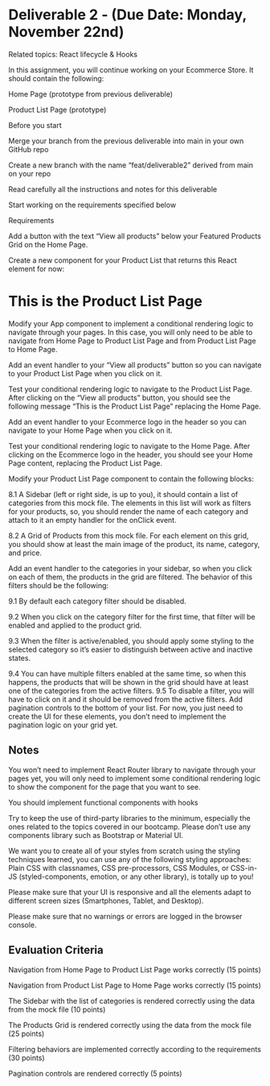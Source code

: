 # Deliverable 2 - (Due Date: Monday, November 22nd)
Related topics: React lifecycle & Hooks

In this assignment, you will continue working on your Ecommerce Store. It should contain the following:

Home Page (prototype from previous deliverable)

Product List Page (prototype)

Before you start

Merge your branch from the previous deliverable into main in your own GitHub repo

Create a new branch with the name “feat/deliverable2” derived from main on your repo

Read carefully all the instructions and notes for this deliverable

Start working on the requirements specified below

Requirements

Add a button with the text “View all products” below your Featured Products Grid on the Home Page.

Create a new component for your Product List that returns this React element for now: <h1>This is the Product List Page</h1>

Modify your App component to implement a conditional rendering logic to navigate through your pages. In this case, you will only need to be able to navigate from Home Page to Product List Page and from Product List Page to Home Page.

Add an event handler to your “View all products” button so you can navigate to your Product List Page when you click on it.

Test your conditional rendering logic to navigate to the Product List Page. After clicking on the “View all products” button, you should see the following message “This is the Product List Page” replacing the Home Page.

Add an event handler to your Ecommerce logo in the header so you can navigate to your Home Page when you click on it.

Test your conditional rendering logic to navigate to the Home Page. After clicking on the Ecommerce logo in the header, you should see your Home Page content, replacing the Product List Page.

Modify your Product List Page component to contain the following blocks:

8.1 A Sidebar (left or right side, is up to you), it should contain a list of categories from this mock file. The elements in this list will work as filters for your products, so, you should render the name of each category and attach to it an empty handler for the onClick event.

8.2 A Grid of Products from this mock file. For each element on this grid, you should show at least the main image of the product, its name, category, and price.

Add an event handler to the categories in your sidebar, so when you click on each of them, the products in the grid are filtered. The behavior of this filters should be the following:

9.1 By default each category filter should be disabled.

9.2 When you click on the category filter for the first time, that filter will be enabled and applied to the product grid.

9.3 When the filter is active/enabled, you should apply some styling to the selected category so it’s easier to distinguish between active and inactive states.

9.4 You can have multiple filters enabled at the same time, so when this happens, the products that will be shown in the grid should have at least one of the categories from the active filters.
9.5 To disable a filter, you will have to click on it and it should be removed from the active filters.
Add pagination controls to the bottom of your list. For now, you just need to create the UI for these elements, you don’t need to implement the pagination logic on your grid yet.

## Notes
You won’t need to implement React Router library to navigate through your pages yet, you will only need to implement some conditional rendering logic to show the component for the page that you want to see.

You should implement functional components with hooks

Try to keep the use of third-party libraries to the minimum, especially the ones related to the topics covered in our bootcamp. Please don’t use any components library such as Bootstrap or Material UI.

We want you to create all of your styles from scratch using the styling techniques learned, you can use any of the following styling approaches: Plain CSS with classnames, CSS pre-processors, CSS Modules, or CSS-in-JS (styled-components, emotion, or any other library), is totally up to you!

Please make sure that your UI is responsive and all the elements adapt to different screen sizes (Smartphones, Tablet, and Desktop).

Please make sure that no warnings or errors are logged in the browser console.

## Evaluation Criteria

Navigation from Home Page to Product List Page works correctly (15 points)

Navigation from Product List Page to Home Page works correctly (15 points)

The Sidebar with the list of categories is rendered correctly using the data from the mock file (10 points)

The Products Grid is rendered correctly using the data from the mock file (25 points)

Filtering behaviors are implemented correctly according to the requirements (30 points)

Pagination controls are rendered correctly (5 points)
